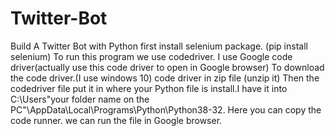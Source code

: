 # Twitter-Bot
Build A Twitter Bot with Python
first install selenium package. (pip install selenium) 
To run this program we use codedriver. I use Google code driver(actually use this code driver to open in Google browser)
To download the code driver.(I use windows 10)
code driver in zip file (unzip it) 
Then the codedriver file put it in where your Python file is install.I have it into C:\Users\"your folder name on the PC"\AppData\Local\Programs\Python\Python38-32.
Here you can copy the code runner.
we can run the file in Google browser.

